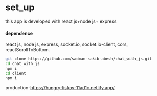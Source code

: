 <h1>set_up</h1>
this app is developed with react js+node js+ express
<h4>dependence</h4>
react js, node js, express, socket.io, socket.io-client, cors, reactScrollToBottom.

```bash
git clone https://github.com/sadman-sakib-abesh/chat_with_js.git
cd chat_with_js
npm i
cd client
npm i
```

production-https://hungry-liskov-11ad1c.netlify.app/
